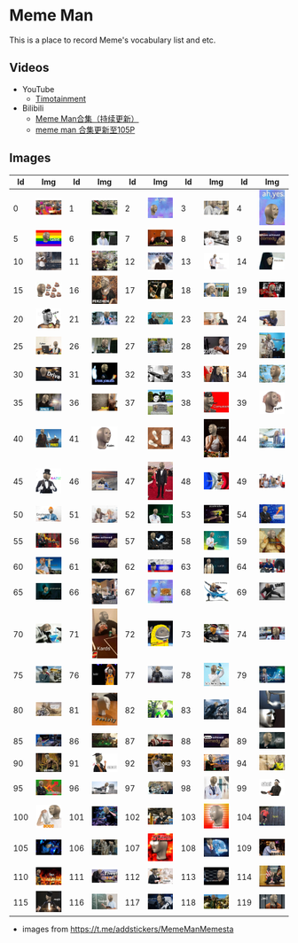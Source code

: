 # Meme Man

This is a place to record Meme's vocabulary list and etc.

## Videos

- YouTube
  - [Timotainment](https://www.youtube.com/channel/UC2sZyDm1FqBWrWiCiAuI2Ug)
- Bilibili
  - [Meme Man合集（持续更新）](https://www.bilibili.com/video/BV1MW411h7tJ)
  - [meme man 合集更新至105P](https://www.bilibili.com/video/BV1xJ411v7TK)

## Images

| Id | Img | Id | Img | Id | Img | Id | Img | Id | Img |
| -- | --- | -- | --- | -- | --- | -- | --- | -- | --- |
| 0 | ![0](img/png/0.png) | 1 | ![1](img/png/1.png) | 2 | ![2](img/png/2.png) | 3 | ![3](img/png/3.png) | 4 | ![4](img/png/4.png) |
| 5 | ![5](img/png/5.png) | 6 | ![6](img/png/6.png) | 7 | ![7](img/png/7.png) | 8 | ![8](img/png/8.png) | 9 | ![9](img/png/9.png) |
| 10 | ![10](img/png/10.png) | 11 | ![11](img/png/11.png) | 12 | ![12](img/png/12.png) | 13 | ![13](img/png/13.png) | 14 | ![14](img/png/14.png) |
| 15 | ![15](img/png/15.png) | 16 | ![16](img/png/16.png) | 17 | ![17](img/png/17.png) | 18 | ![18](img/png/18.png) | 19 | ![19](img/png/19.png) |
| 20 | ![20](img/png/20.png) | 21 | ![21](img/png/21.png) | 22 | ![22](img/png/22.png) | 23 | ![23](img/png/23.png) | 24 | ![24](img/png/24.png) |
| 25 | ![25](img/png/25.png) | 26 | ![26](img/png/26.png) | 27 | ![27](img/png/27.png) | 28 | ![28](img/png/28.png) | 29 | ![29](img/png/29.png) |
| 30 | ![30](img/png/30.png) | 31 | ![31](img/png/31.png) | 32 | ![32](img/png/32.png) | 33 | ![33](img/png/33.png) | 34 | ![34](img/png/34.png) |
| 35 | ![35](img/png/35.png) | 36 | ![36](img/png/36.png) | 37 | ![37](img/png/37.png) | 38 | ![38](img/png/38.png) | 39 | ![39](img/png/39.png) |
| 40 | ![40](img/png/40.png) | 41 | ![41](img/png/41.png) | 42 | ![42](img/png/42.png) | 43 | ![43](img/png/43.png) | 44 | ![44](img/png/44.png) |
| 45 | ![45](img/png/45.png) | 46 | ![46](img/png/46.png) | 47 | ![47](img/png/47.png) | 48 | ![48](img/png/48.png) | 49 | ![49](img/png/49.png) |
| 50 | ![50](img/png/50.png) | 51 | ![51](img/png/51.png) | 52 | ![52](img/png/52.png) | 53 | ![53](img/png/53.png) | 54 | ![54](img/png/54.png) |
| 55 | ![55](img/png/55.png) | 56 | ![56](img/png/56.png) | 57 | ![57](img/png/57.png) | 58 | ![58](img/png/58.png) | 59 | ![59](img/png/59.png) |
| 60 | ![60](img/png/60.png) | 61 | ![61](img/png/61.png) | 62 | ![62](img/png/62.png) | 63 | ![63](img/png/63.png) | 64 | ![64](img/png/64.png) |
| 65 | ![65](img/png/65.png) | 66 | ![66](img/png/66.png) | 67 | ![67](img/png/67.png) | 68 | ![68](img/png/68.png) | 69 | ![69](img/png/69.png) |
| 70 | ![70](img/png/70.png) | 71 | ![71](img/png/71.png) | 72 | ![72](img/png/72.png) | 73 | ![73](img/png/73.png) | 74 | ![74](img/png/74.png) |
| 75 | ![75](img/png/75.png) | 76 | ![76](img/png/76.png) | 77 | ![77](img/png/77.png) | 78 | ![78](img/png/78.png) | 79 | ![79](img/png/79.png) |
| 80 | ![80](img/png/80.png) | 81 | ![81](img/png/81.png) | 82 | ![82](img/png/82.png) | 83 | ![83](img/png/83.png) | 84 | ![84](img/png/84.png) |
| 85 | ![85](img/png/85.png) | 86 | ![86](img/png/86.png) | 87 | ![87](img/png/87.png) | 88 | ![88](img/png/88.png) | 89 | ![89](img/png/89.png) |
| 90 | ![90](img/png/90.png) | 91 | ![91](img/png/91.png) | 92 | ![92](img/png/92.png) | 93 | ![93](img/png/93.png) | 94 | ![94](img/png/94.png) |
| 95 | ![95](img/png/95.png) | 96 | ![96](img/png/96.png) | 97 | ![97](img/png/97.png) | 98 | ![98](img/png/98.png) | 99 | ![99](img/png/99.png) |
| 100 | ![100](img/png/100.png) | 101 | ![101](img/png/101.png) | 102 | ![102](img/png/102.png) | 103 | ![103](img/png/103.png) | 104 | ![104](img/png/104.png) |
| 105 | ![105](img/png/105.png) | 106 | ![106](img/png/106.png) | 107 | ![107](img/png/107.png) | 108 | ![108](img/png/108.png) | 109 | ![109](img/png/109.png) |
| 110 | ![110](img/png/110.png) | 111 | ![111](img/png/111.png) | 112 | ![112](img/png/112.png) | 113 | ![113](img/png/113.png) | 114 | ![114](img/png/114.png) |
| 115 | ![115](img/png/115.png) | 116 | ![116](img/png/116.png) | 117 | ![117](img/png/117.png) | 118 | ![118](img/png/118.png) | 119 | ![119](img/png/119.png) |

* images from <https://t.me/addstickers/MemeManMemesta>
